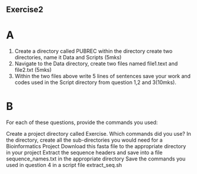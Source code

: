 ## Exercise2
# A
1.	Create a directory called PUBREC within the directory create two directories, name it Data and Scripts (5mks)
2.	Navigate to the Data directory, create two files named file1.text and file2.txt (5mks)
3.	Within the two files above write 5 lines of sentences save your work and codes used in the Script directory from question 1,2 and 3(10mks).

# B
For each of these questions, provide the commands you used:

Create a project directory called Exercise. Which commands did you use?
In the directory, create all the sub-directories you would need for a Bioinformatics Project
Download this fasta file to the appropriate directory in your project
Extract the sequence headers and save into a file sequence_names.txt in the appropriate directory
Save the commands you used in question 4 in a script file extract_seq.sh
